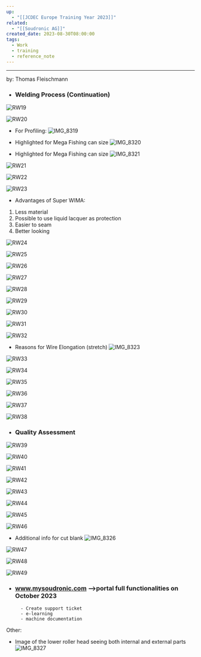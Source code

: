 ```yaml
---
up:
  - "[[JCDEC Europe Training Year 2023]]"
related:
  - "[[Soudronic AG]]"
created_date: 2023-08-30T08:00:00
tags:
  - Work
  - training
  - reference_note
---
```

---
by: Thomas Fleischmann

- ### Welding Process (Continuation)

![RW19](https://i.imgur.com/asArHHa.jpg)

![RW20](https://i.imgur.com/bpdmsqu.jpg)

- For Profiling:
![IMG_8319](https://i.imgur.com/kySpA7e.jpg)

- Highlighted for Mega Fishing can size
![IMG_8320](https://i.imgur.com/LYqWkL9.jpg)

- Highlighted for Mega Fishing can size
![IMG_8321](https://i.imgur.com/XD0cODA.jpg)

![RW21](https://i.imgur.com/AyedwzN.jpg)

![RW22](https://i.imgur.com/RXJbTHc.jpg)

![RW23](https://i.imgur.com/Pu9tUnZ.jpg)
- Advantages of Super WIMA:
1. Less material
2. Possible to use liquid lacquer as protection
3. Easier to seam
4. Better looking

![RW24](https://i.imgur.com/nPDK85D.jpg)

![RW25](https://i.imgur.com/vd7WorY.jpg)

![RW26](https://i.imgur.com/VAeSVTw.jpg)

![RW27](https://i.imgur.com/saHevAb.jpg)

![RW28](https://i.imgur.com/trUqVLy.jpg)

![RW29](https://i.imgur.com/yFHjokH.jpg)

![RW30](https://i.imgur.com/yG2jCqx.jpg)

![RW31](https://i.imgur.com/geymCti.jpg)

![RW32](https://i.imgur.com/EzNtVaV.jpg)
- Reasons for Wire Elongation (stretch)
![IMG_8323](https://i.imgur.com/GvgIVpI.jpg)

![RW33](https://i.imgur.com/fLDtAjF.jpg)

![RW34](https://i.imgur.com/7GCwfci.jpg)

![RW35](https://i.imgur.com/TukijDl.jpg)

![RW36](https://i.imgur.com/sd7dGbR.jpg)

![RW37](https://i.imgur.com/yTJpuaO.jpg)

![RW38](https://i.imgur.com/EDSoSPw.jpg)

- ### Quality Assessment

![RW39](https://i.imgur.com/V2xFNjp.jpg)

![RW40](https://i.imgur.com/83UbdkT.jpg)

![RW41](https://i.imgur.com/TxtJ3G0.jpg)

![RW42](https://i.imgur.com/ip37rVf.jpg)

![RW43](https://i.imgur.com/pqvxjOt.jpg)

![RW44](https://i.imgur.com/uPCi3qo.jpg)

![RW45](https://i.imgur.com/1BChcJ5.jpg)

![RW46](https://i.imgur.com/Znv3TAn.jpg)
- Additional info for cut blank
![IMG_8326](https://i.imgur.com/IPsRLej.jpg)


![RW47](https://i.imgur.com/6bBa0xg.jpg)

![RW48](https://i.imgur.com/njMiHXa.jpg)

![RW49](https://i.imgur.com/XSrieZq.jpg)

- ### www.mysoudronic.com -->portal full functionalities on October 2023
		- Create support ticket
		- e-learning
		- machine documentation



Other:
- Image of the lower roller head seeing both internal and external parts
![IMG_8327](https://i.imgur.com/Ueai58E.jpg)


